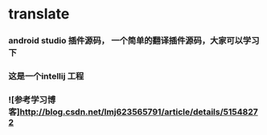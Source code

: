 # translate
### android studio 插件源码， 一个简单的翻译插件源码，大家可以学习下
### 这是一个intellij 工程
### ![参考学习博客]http://blog.csdn.net/lmj623565791/article/details/51548272
